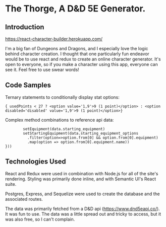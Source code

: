 # The Thorge, A D&D 5E Generator.

## Introduction

https://react-character-builder.herokuapp.com/

I'm a big fan of Dungeons and Dragons, and I especially love the logic behind character creation. I thought that one particularly fun endeavor would be to use react and redux to create an online character generator. It's open to everyone, so if you make a character using this app, everyone can see it. Feel free to use swear words!

## Code Samples

Ternary statements to conditionally display stat options:

`{ usedPoints < 27 ? <option value='1,9'>9 (1 point)</option> : <option disabled='disabled' value='1,9'>9 (1 point)</option>}`

Complex method combinations to reference api data:

```(.then(data => {
        setEquipment(data.starting_equipment)
        setStartingEquipment(data.starting_equipment_options
          .filter(option=>option.from[0] && option.from[0].equipment)
          .map(option => option.from[0].equipment.name))
}))
```

## Technologies Used

React and Redux were used in combination with Node.js for all of the site's rendering. Styling was primarily done inline, and with Semantic UI's React suite.

Postgres, Express, and Sequelize were used to create the database and the associated routes.

The data was primarily fetched from a D&D api (https://www.dnd5eapi.co/). It was fun to use. The data was a little spread out and tricky to access, but it was also free, so I can't complain.
